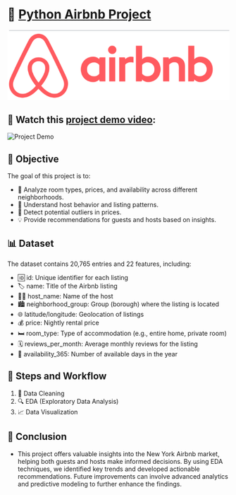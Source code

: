 # 🐍 [Python Airbnb Project](https://github.com/KrishnaBabu-Khethavath/Python-Airbnb-Project)

![airbnb](https://github.com/KrishnaBabu-Khethavath/Python-Airbnb-Project/blob/main/airbnb.png)

## 📸 Watch this [project demo video](https://github.com/KrishnaBabu-Khethavath/Python-Airbnb-Project/blob/main/Airbnb.gif):
![Project Demo](https://github.com/KrishnaBabu-Khethavath/Python-Airbnb-Project/blob/main/Airbnb.gif)

## 🎯 Objective
The goal of this project is to:
- 🔎 Analyze room types, prices, and availability across different neighborhoods.
- 🧐 Understand host behavior and listing patterns.
- 🚨 Detect potential outliers in prices.
- 💡 Provide recommendations for guests and hosts based on insights.

## 📊 Dataset
The dataset contains 20,765 entries and 22 features, including:
- 🆔 id: Unique identifier for each listing
- 🏷️ name: Title of the Airbnb listing
- 🧑‍💼 host_name: Name of the host
- 🏙️ neighborhood_group: Group (borough) where the listing is located
- 🌐 latitude/longitude: Geolocation of listings
- 💰 price: Nightly rental price
- 🛏️ room_type: Type of accommodation (e.g., entire home, private room)
- 🗓️ reviews_per_month: Average monthly reviews for the listing
- 📅 availability_365: Number of available days in the year

## 🔄 Steps and Workflow
1. 🧹 Data Cleaning
2. 🔍 EDA (Exploratory Data Analysis)
3. 📈 Data Visualization

## 🏁 Conclusion
- This project offers valuable insights into the New York Airbnb market, helping both guests and hosts make informed decisions. By using EDA techniques, we identified key trends and developed actionable recommendations. Future improvements can involve advanced analytics and predictive modeling to further enhance the findings.
